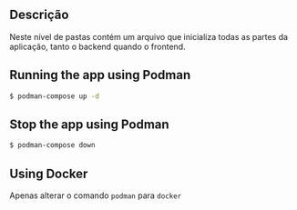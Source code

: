 ## Descrição
Neste nível de pastas contém um arquivo que inicializa todas as partes da aplicação, tanto o backend quando o frontend.

## Running the app using Podman

```bash
$ podman-compose up -d

```

## Stop the app using Podman

```bash
$ podman-compose down

```

## Using Docker

Apenas alterar o comando `podman` para `docker`